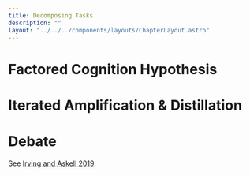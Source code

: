 ```yaml
---
title: Decomposing Tasks
description: ""
layout: "../../../components/layouts/ChapterLayout.astro"
---
```


# Factored Cognition Hypothesis

# Iterated Amplification & Distillation
# Debate

See [Irving and Askell 2019](https://distill.pub/2019/safety-needs-social-scientists/).

